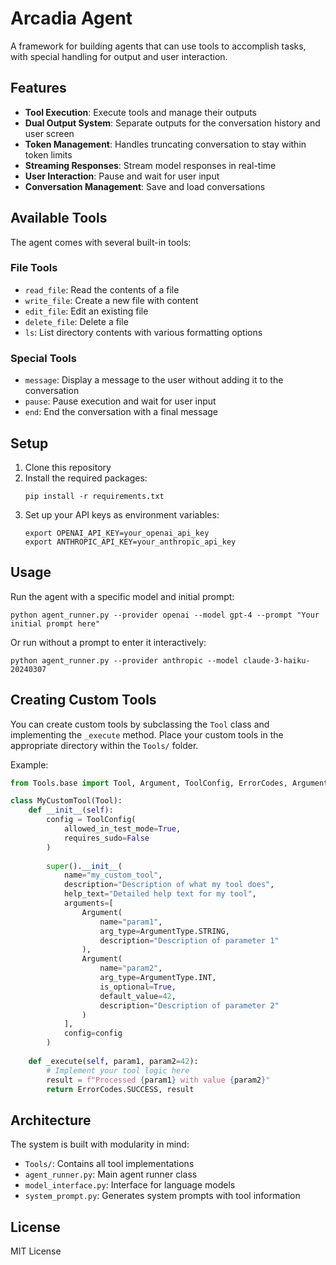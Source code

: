 # Arcadia Agent

A framework for building agents that can use tools to accomplish tasks, with special handling for output and user interaction.

## Features

- **Tool Execution**: Execute tools and manage their outputs
- **Dual Output System**: Separate outputs for the conversation history and user screen
- **Token Management**: Handles truncating conversation to stay within token limits
- **Streaming Responses**: Stream model responses in real-time
- **User Interaction**: Pause and wait for user input
- **Conversation Management**: Save and load conversations

## Available Tools

The agent comes with several built-in tools:

### File Tools
- `read_file`: Read the contents of a file
- `write_file`: Create a new file with content
- `edit_file`: Edit an existing file
- `delete_file`: Delete a file
- `ls`: List directory contents with various formatting options

### Special Tools
- `message`: Display a message to the user without adding it to the conversation
- `pause`: Pause execution and wait for user input
- `end`: End the conversation with a final message

## Setup

1. Clone this repository
2. Install the required packages:
   ```
   pip install -r requirements.txt
   ```
3. Set up your API keys as environment variables:
   ```
   export OPENAI_API_KEY=your_openai_api_key
   export ANTHROPIC_API_KEY=your_anthropic_api_key
   ```

## Usage

Run the agent with a specific model and initial prompt:

```
python agent_runner.py --provider openai --model gpt-4 --prompt "Your initial prompt here"
```

Or run without a prompt to enter it interactively:

```
python agent_runner.py --provider anthropic --model claude-3-haiku-20240307
```

## Creating Custom Tools

You can create custom tools by subclassing the `Tool` class and implementing the `_execute` method. Place your custom tools in the appropriate directory within the `Tools/` folder.

Example:

```python
from Tools.base import Tool, Argument, ToolConfig, ErrorCodes, ArgumentType

class MyCustomTool(Tool):
    def __init__(self):
        config = ToolConfig(
            allowed_in_test_mode=True,
            requires_sudo=False
        )
        
        super().__init__(
            name="my_custom_tool",
            description="Description of what my tool does",
            help_text="Detailed help text for my tool",
            arguments=[
                Argument(
                    name="param1",
                    arg_type=ArgumentType.STRING,
                    description="Description of parameter 1"
                ),
                Argument(
                    name="param2",
                    arg_type=ArgumentType.INT,
                    is_optional=True,
                    default_value=42,
                    description="Description of parameter 2"
                )
            ],
            config=config
        )
    
    def _execute(self, param1, param2=42):
        # Implement your tool logic here
        result = f"Processed {param1} with value {param2}"
        return ErrorCodes.SUCCESS, result
```

## Architecture

The system is built with modularity in mind:

- `Tools/`: Contains all tool implementations
- `agent_runner.py`: Main agent runner class
- `model_interface.py`: Interface for language models
- `system_prompt.py`: Generates system prompts with tool information

## License

MIT License 